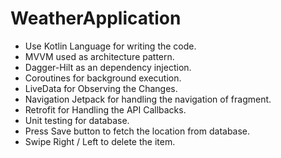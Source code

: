 # WeatherApplication

 - Use Kotlin Language for writing the code.  
 - MVVM used as architecture pattern.  
 - Dagger-Hilt as an dependency injection.   
 - Coroutines for background execution.   
 - LiveData for Observing the Changes.   
 - Navigation Jetpack for handling the navigation of fragment.    
 - Retrofit for Handling the API Callbacks.   
 - Unit testing for database. 
 - Press Save button to fetch the location from database.
 - Swipe Right / Left to delete the item.